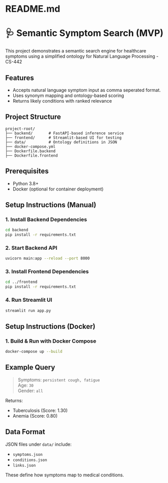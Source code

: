 # README.md
# 🩺 Semantic Symptom Search (MVP)

This project demonstrates a semantic search engine for healthcare symptoms using a simplified ontology for Natural Language Processing - CS-442

## Features
- Accepts natural language symptom input as comma seperated format.
- Uses synonym mapping and ontology-based scoring
- Returns likely conditions with ranked relevance

## Project Structure
```
project-root/
├── backend/       # FastAPI-based inference service
├── frontend/      # Streamlit-based UI for testing
├── data/          # Ontology definitions in JSON
├── docker-compose.yml
├── Dockerfile.backend
├── Dockerfile.frontend
```

## Prerequisites
- Python 3.8+
- Docker (optional for container deployment)

## Setup Instructions (Manual)

### 1. Install Backend Dependencies
```bash
cd backend
pip install -r requirements.txt
```

### 2. Start Backend API
```bash
uvicorn main:app --reload --port 8000
```

### 3. Install Frontend Dependencies
```bash
cd ../frontend
pip install -r requirements.txt
```

### 4. Run Streamlit UI
```bash
streamlit run app.py
```

## Setup Instructions (Docker)

### 1. Build & Run with Docker Compose
```bash
docker-compose up --build
```

## Example Query
> Symptoms: `persistent cough, fatigue`  
> Age: `30`  
> Gender: `all`

Returns:
- Tuberculosis (Score: 1.30)
- Anemia (Score: 0.80)

## Data Format
JSON files under `data/` include:
- `symptoms.json`
- `conditions.json`
- `links.json`

These define how symptoms map to medical conditions.